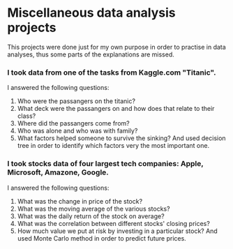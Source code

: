 # Miscellaneous data analysis projects
This projects were done just for my own purpose in order to practise in data analyses, thus some parts of the explanations are missed.

### I took data from one of the tasks from Kaggle.com "Titanic".
I answered the following questions:
1) Who were the passangers on the titanic?
2) What deck were the passangers on and how does that relate to their class?
3) Where did the passangers come from?
4) Who was alone and who was with family?
5) What factors helped someone to survive the sinking?
And used decision tree in order to identify which factors very the most important one.

### I took stocks data of four largest tech companies: Apple, Microsoft, Amazone, Google.
I answered the following questions:
1) What was the change in price of the stock?
2) What was the moving average of the various stocks?
3) What was the daily return of the stock on average?
4) What was the correlation between different stocks' closing prices?
5) How much value we put at risk by investing in a particular stock?
And used Monte Carlo method in order to predict future prices.
